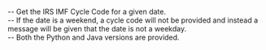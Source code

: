 -- Get the IRS IMF Cycle Code for a given date.<br />
-- If the date is a weekend, a cycle code will not be provided and instead a message will be given that the date is not a weekday.<br />
-- Both the Python and Java versions are provided.<br />
